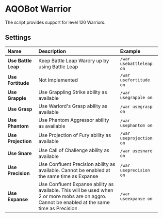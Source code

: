 # AQOBot Warrior

The script provides support for level 120 Warriors. 

## Settings

| **Name** | **Description** | **Example** |
| :-- | :----- | :--- |
| **Use Battle Leap** | Keep Battle Leap Warcry up by using Battle Leap | `/war usebattleleap on` |
| **Use Fortitude** | Not Implemented | `/war usefortitude on` |
| **Use Grapple** | Use Grappling Strike ability as available | `/war usegrapple on` |
| **Use Grasp** | Use Warlord's Grasp ability as available | `/war usegrasp on` |
| **Use Phantom** | Use Phantom Aggressor ability as available | `/war usephantom on` |
| **Use Projection** | Use Projection of Fury ability as available | `/war useprojection on` |
| **Use Snare** | Use Call of Challenge ability as available | `/war usesnare on` |
| **Use Precision** | Use Confluent Precision ability as available. Cannot be enabled at the same time as Expanse | `/war useprecision on` |
| **Use Expanse** | Use Confluent Expanse ability as available. This will be used when 2 or more mobs are on aggro. Cannot be enabled at the same time as Precision | `/war useexpanse on` |